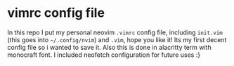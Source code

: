 # vimrc config file

In this repo I put my personal neovim ``.vimrc`` config file, including ``init.vim`` (this goes into ``~/.config/nvim``) and ``.vim``, hope you like it! Its my first decent config file so i wanted to save it. Also this is done in alacritty term with monocraft font. I included neofetch configuration for future uses :}
